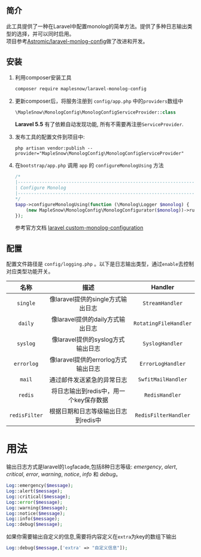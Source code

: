 ## 简介

此工具提供了一种在Laravel中配置monolog的简单方法。提供了多种日志输出类型的选择，并可以同时启用。  
项目参考[Astromic/laravel-monlog-config](https://github.com/Astrotomic/laravel-monolog-config)做了改进和开发。

## 安装

1. 利用composer安装工具

    ```bash
    composer require maplesnow/laravel-monolog-config
    ```

2. 更新composer后，将服务注册到 `config/app.php` 中的`providers`数组中

    ```php
    \MapleSnow\MonologConfig\MonologConfigServiceProvider::class
    ```

    **Laravel 5.5** 有了依赖自动发现功能, 所有不需要再注册`ServiceProvider`.

3. 发布工具的配置文件到项目中:

    ```
    php artisan vendor:publish --provider="MapleSnow\MonologConfig\MonologConfigServiceProvider"
    ```

4. 在`bootstrap/app.php` 调用 `app` 的 `configureMonologUsing` 方法

    ```php
    /*
    |--------------------------------------------------------------------------
    | Configure Monolog
    |--------------------------------------------------------------------------
    */
    $app->configureMonologUsing(function (\Monolog\Logger $monolog) {
        (new MapleSnow\MonologConfig\MonologConfigurator($monolog))->run();
    });
    
    ```

    参考官方文档 [laravel custom-monolog-configuration](https://laravel.com/docs/5.5/errors#custom-monolog-configuration)

## 配置

配置文件路径是 `config/logging.php` 。以下是日志输出类型，通过`enable`去控制对应类型功能开关。 

| 名称      | 描述 | Handler |
| :------:  | :-----:  | :-----: |
| `single`  | 像laravel提供的single方式输出日志 | `StreamHandler` |
| `daily`   | 像laravel提供的daily方式输出日志 | `RotatingFileHandler` |
| `syslog`  | 像laravel提供的syslog方式输出日志 | `SyslogHandler` |
| `errorlog`| 像laravel提供的errorlog方式输出日志 | `ErrorLogHandler` |
| `mail`    | 通过邮件发送紧急的异常日志 | `SwfitMailHandler` |
| `redis`   |  将日志输出到redis中，用一个key保存数据  | `RedisHandler` |
| `redisFilter` |  根据日期和日志等级输出日志到redis中 |  `RedisFilterHandler` |

# 用法

输出日志方式是laravel的`log`facade,包括8种日志等级: *emergency*, *alert*, *critical*, *error*, *warning*, *notice*, *info* 和 *debug*。

```php
Log::emergency($message);
Log::alert($message);
Log::critical($message);
Log::error($message);
Log::warning($message);
Log::notice($message);
Log::info($message);
Log::debug($message);
```

如果你需要输出自定义的信息,需要将内容定义在`extra`为key的数组下输出

```php
Log::debug($message,['extra' => "自定义信息"]);
```